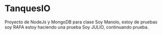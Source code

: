 # TanquesIO
Proyecto de NodeJs y MongoDB para clase
Soy Manolo, estoy de pruebas
soy RAFA estoy haciendo una prueba
Soy JULIO, continuando prueba.